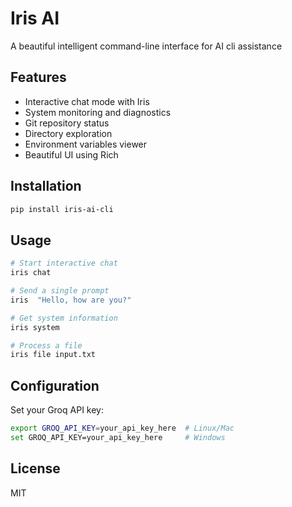 # Iris AI

A beautiful intelligent command-line interface for  AI cli assistance 

## Features

- Interactive chat mode with Iris
- System monitoring and diagnostics
- Git repository status
- Directory exploration
- Environment variables viewer
- Beautiful UI using Rich

## Installation

```bash
pip install iris-ai-cli
```

## Usage

```bash
# Start interactive chat
iris chat

# Send a single prompt
iris  "Hello, how are you?"

# Get system information
iris system

# Process a file
iris file input.txt
```

## Configuration

Set your Groq API key:
```bash
export GROQ_API_KEY=your_api_key_here  # Linux/Mac
set GROQ_API_KEY=your_api_key_here     # Windows
```

## License

MIT
